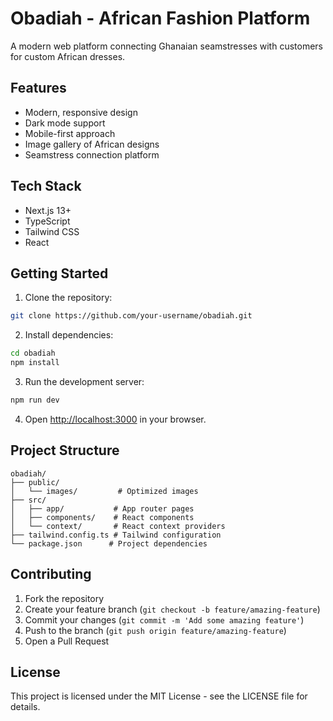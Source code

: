 # Obadiah - African Fashion Platform

A modern web platform connecting Ghanaian seamstresses with customers for custom African dresses.

## Features

- Modern, responsive design
- Dark mode support
- Mobile-first approach
- Image gallery of African designs
- Seamstress connection platform

## Tech Stack

- Next.js 13+
- TypeScript
- Tailwind CSS
- React

## Getting Started

1. Clone the repository:
```bash
git clone https://github.com/your-username/obadiah.git
```

2. Install dependencies:
```bash
cd obadiah
npm install
```

3. Run the development server:
```bash
npm run dev
```

4. Open [http://localhost:3000](http://localhost:3000) in your browser.

## Project Structure

```
obadiah/
├── public/
│   └── images/         # Optimized images
├── src/
│   ├── app/           # App router pages
│   ├── components/    # React components
│   └── context/       # React context providers
├── tailwind.config.ts # Tailwind configuration
└── package.json      # Project dependencies
```

## Contributing

1. Fork the repository
2. Create your feature branch (`git checkout -b feature/amazing-feature`)
3. Commit your changes (`git commit -m 'Add some amazing feature'`)
4. Push to the branch (`git push origin feature/amazing-feature`)
5. Open a Pull Request

## License

This project is licensed under the MIT License - see the LICENSE file for details. 